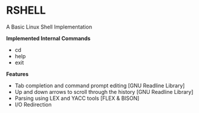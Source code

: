 # RSHELL
A Basic Linux Shell Implementation

<b>Implemented Internal Commands</b>
- cd    <Change Directory>
- help  <Help>
- exit  <Exit Shell>

<b>Features</b>
- Tab completion and command prompt editing   [GNU Readline Library]
- Up and down arrows to scroll through the history  [GNU Readline Library]
- Parsing using LEX and YACC tools    [FLEX & BISON]
- I/O Redirection
